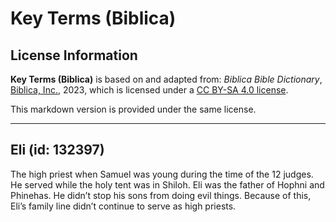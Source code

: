 # Key Terms (Biblica)

## License Information

**Key Terms (Biblica)** is based on and adapted from: _Biblica Bible Dictionary_, [Biblica, Inc.](https://www.biblica.com/), 2023, which is licensed under a [CC BY-SA 4.0 license](https://creativecommons.org/licenses/by-sa/4.0/legalcode.en).

This markdown version is provided under the same license.



--------------------------------

## Eli (id: 132397)

The high priest when Samuel was young during the time of the 12 judges. He served while the holy tent was in Shiloh. Eli was the father of Hophni and Phinehas. He didn’t stop his sons from doing evil things. Because of this, Eli’s family line didn’t continue to serve as high priests.


